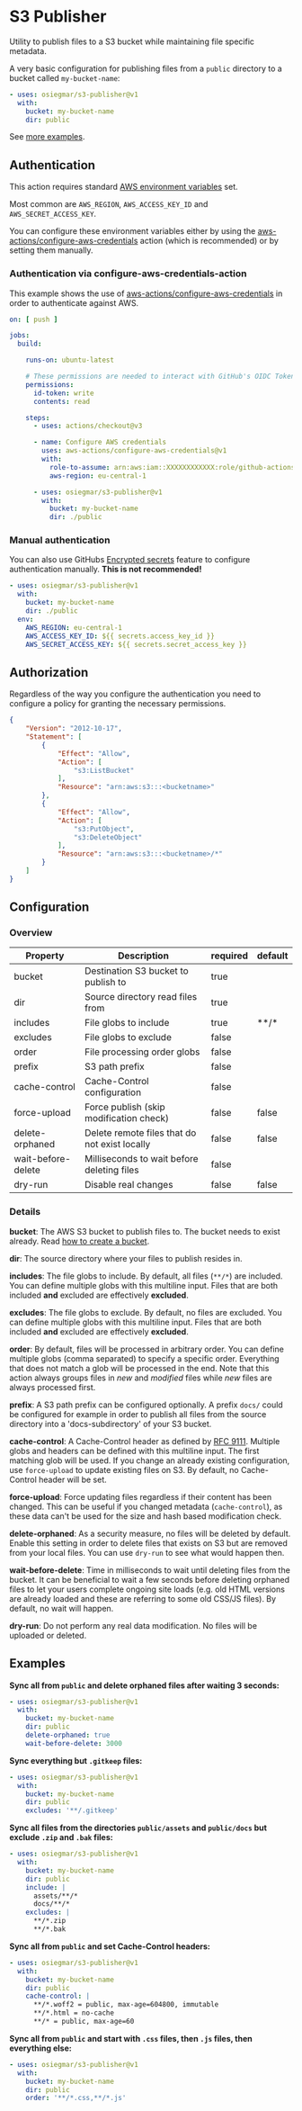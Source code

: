 # S3 Publisher

Utility to publish files to a S3 bucket while maintaining file specific metadata.

A very basic configuration for publishing files from a `public` directory to a
bucket called `my-bucket-name`:

```yaml
- uses: osiegmar/s3-publisher@v1
  with:
    bucket: my-bucket-name
    dir: public
```

See [more examples](#examples).

## Authentication

This action requires
standard [AWS environment variables](https://docs.aws.amazon.com/sdkref/latest/guide/settings-reference.html#EVarSettings)
set.

Most common are `AWS_REGION`, `AWS_ACCESS_KEY_ID` and `AWS_SECRET_ACCESS_KEY`.

You can configure these environment variables either by using the
[aws-actions/configure-aws-credentials](https://github.com/marketplace/actions/configure-aws-credentials-action-for-github-actions)
action (which is recommended) or by setting them manually.

### Authentication via configure-aws-credentials-action

This example shows the use
of [aws-actions/configure-aws-credentials](https://github.com/marketplace/actions/configure-aws-credentials-action-for-github-actions)
in order to authenticate against AWS.

```yaml
on: [ push ]

jobs:
  build:

    runs-on: ubuntu-latest

    # These permissions are needed to interact with GitHub's OIDC Token endpoint.
    permissions:
      id-token: write
      contents: read

    steps:
      - uses: actions/checkout@v3

      - name: Configure AWS credentials
        uses: aws-actions/configure-aws-credentials@v1
        with:
          role-to-assume: arn:aws:iam::XXXXXXXXXXXX:role/github-actions
          aws-region: eu-central-1

      - uses: osiegmar/s3-publisher@v1
        with:
          bucket: my-bucket-name
          dir: ./public
```

### Manual authentication

You can also use
GitHubs [Encrypted secrets](https://docs.github.com/de/actions/security-guides/encrypted-secrets)
feature to configure authentication manually. **This is not recommended!**

```yaml
- uses: osiegmar/s3-publisher@v1
  with:
    bucket: my-bucket-name
    dir: ./public
  env:
    AWS_REGION: eu-central-1
    AWS_ACCESS_KEY_ID: ${{ secrets.access_key_id }}
    AWS_SECRET_ACCESS_KEY: ${{ secrets.secret_access_key }}
```

## Authorization

Regardless of the way you configure the authentication you need to configure
a policy for granting the necessary permissions.

```json
{
    "Version": "2012-10-17",
    "Statement": [
        {
            "Effect": "Allow",
            "Action": [
                "s3:ListBucket"
            ],
            "Resource": "arn:aws:s3:::<bucketname>"
        },
        {
            "Effect": "Allow",
            "Action": [
                "s3:PutObject",
                "s3:DeleteObject"
            ],
            "Resource": "arn:aws:s3:::<bucketname>/*"
        }
    ]
}
```

## Configuration

### Overview

| Property           | Description                                   | required | default |
|--------------------|-----------------------------------------------|----------|---------|
| bucket             | Destination S3 bucket to publish to           | true     |         |
| dir                | Source directory read files from              | true     |         |
| includes           | File globs to include                         | true     | \*\*/\* |
| excludes           | File globs to exclude                         | false    |         |
| order              | File processing order globs                   | false    |         |
| prefix             | S3 path prefix                                | false    |         |
| cache-control      | Cache-Control configuration                   | false    |         |
| force-upload       | Force publish (skip modification check)       | false    | false   |
| delete-orphaned    | Delete remote files that do not exist locally | false    | false   |
| wait-before-delete | Milliseconds to wait before deleting files    | false    |         |
| dry-run            | Disable real changes                          | false    | false   |

### Details

**bucket**: The AWS S3 bucket to publish files to. The bucket needs to exist already.
Read [how to create a bucket](https://docs.aws.amazon.com/AmazonS3/latest/userguide/creating-bucket.html).

**dir**: The source directory where your files to publish resides in.

**includes**: The file globs to include. By default, all files (`**/*`) are included.
You can define multiple globs with this multiline input.
Files that are both included **and** excluded are effectively **excluded**.

**excludes**: The file globs to exclude. By default, no files are excluded.
You can define multiple globs with this multiline input.
Files that are both included **and** excluded are effectively **excluded**.

**order**: By default, files will be processed in arbitrary order. You can define multiple
globs (comma separated) to specify a specific order. Everything that does not match a glob
will be processed in the end.
Note that this action always groups files in *new* and *modified* files while *new* files
are always processed first.

**prefix**: A S3 path prefix can be configured optionally. A prefix `docs/` could be configured
for example in order to publish all files from the source directory into a 'docs-subdirectory' of
your S3 bucket.

**cache-control**: A Cache-Control header as defined
by [RFC 9111](https://datatracker.ietf.org/doc/rfc9111/).
Multiple globs and headers can be defined with this multiline input. The first matching glob will be
used.
If you change an already existing configuration, use `force-upload` to update existing files on S3.
By default, no Cache-Control header will be set.

**force-upload**: Force updating files regardless if their content has been changed. This can
be useful if you changed metadata (`cache-control`), as these data can't be used for the
size and hash based modification check.

**delete-orphaned**: As a security measure, no files will be deleted by default. Enable this
setting in order to delete files that exists on S3 but are removed from your local files.
You can use `dry-run` to see what would happen then.

**wait-before-delete**: Time in milliseconds to wait until deleting files from the bucket.
It can be beneficial to wait a few seconds before deleting orphaned files to let your users
complete ongoing site loads (e.g. old HTML versions are already loaded and these are referring to
some old CSS/JS files). By default, no wait will happen.

**dry-run**: Do not perform any real data modification. No files will be uploaded or deleted.

## Examples

**Sync all from `public` and delete orphaned files after waiting 3 seconds:**

```yaml
- uses: osiegmar/s3-publisher@v1
  with:
    bucket: my-bucket-name
    dir: public
    delete-orphaned: true
    wait-before-delete: 3000
```

**Sync everything but `.gitkeep` files:**

```yaml
- uses: osiegmar/s3-publisher@v1
  with:
    bucket: my-bucket-name
    dir: public
    excludes: '**/.gitkeep'
```

**Sync all files from the directories `public/assets` and `public/docs` but exclude `.zip`
and `.bak` files:**

```yaml
- uses: osiegmar/s3-publisher@v1
  with:
    bucket: my-bucket-name
    dir: public
    include: |
      assets/**/*
      docs/**/*
    excludes: |
      **/*.zip
      **/*.bak
```

**Sync all from `public` and set Cache-Control headers:**

```yaml
- uses: osiegmar/s3-publisher@v1
  with:
    bucket: my-bucket-name
    dir: public
    cache-control: |
      **/*.woff2 = public, max-age=604800, immutable
      **/*.html = no-cache
      **/* = public, max-age=60
```

**Sync all from `public` and start with `.css` files, then `.js` files, then everything else:**

```yaml
- uses: osiegmar/s3-publisher@v1
  with:
    bucket: my-bucket-name
    dir: public
    order: '**/*.css,**/*.js'
```
